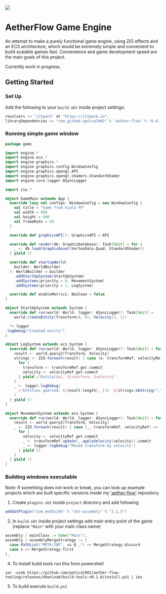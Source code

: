 
[![](https://jitpack.io/v/optical002/aether-flow.svg)](https://jitpack.io/#optical002/aether-flow)
# AetherFlow Game Engine

An attempt to make a purely functional game engine, using ZIO effects and an ECS architecture, which would be extremely 
simple and convenient to build scalable games fast. Convenience and game development speed are the main goals of
this project. 

Currently work in progress.

## Getting Started

### Set Up

Add the following to your `build.sbt` inside project settings:


```scala
resolvers += "jitpack" at "https://jitpack.io",
libraryDependencies += "com.github.optical002" % "aether-flow" % "0.0.1"
```

### Running simple game window

```scala
package game

import engine.*
import engine.ecs.*
import engine.graphics.*
import engine.graphics.config.WindowConfig
import engine.graphics.opengl.API
import engine.graphics.opengl.shaders.StandardShader
import engine.core.logger.ASyncLogger

import zio.*

object GameMain extends App {
  override lazy val configs: WindowConfig = new WindowConfig {
    val title = "Game from Scala FP"
    val width = 800
    val height = 600
    val frameRate = 60
  }

  override def graphicsAPI(): GraphicsAPI = API

  override def render(db: GraphicDatabase): Task[Unit] = for {
    _ <- db.load(GraphicAsset(VertexData.Quad, StandardShader))
  } yield ()

  override def startupWorld(
    builder: WorldBuilder
  ): WorldBuilder = builder
    .addStartUpSystem(StartUpSystem)
    .addSystems(priority = 0, MovementSystem)
    .addSystems(priority = 1, LogSystem)

  override def enableMetrics: Boolean = false
}

object StartUpSystem extends System {
  override def run(world: World, logger: ASyncLogger): Task[Unit] =
    world.createEntity(Transform(0, 0), Velocity(1, 1))

  *> logger
.logDebug("Created entity")
}

object LogSystem extends ecs.System {
  override def run(world: World, logger: ASyncLogger): Task[Unit] = for {
    result <- world.query2[Transform, Velocity]
    strings <- ZIO.foreach(result) { case (e, transformRef, velocityRef) =>
      for {
        transform <- transformRef.get.commit
        velocity <- velocityRef.get.commit
      } yield s"Entity($e), $transform, $velocity"
    }
    _ <- logger.logDebug(
      s"Entities queried: ${result.length}, [\n  ${strings.mkString(",\n  ")}\n]"
    )
  } yield ()
}

object MovementSystem extends ecs.System {
  override def run(world: World, logger: ASyncLogger): Task[Unit] = for {
    result <- world.query2[Transform, Velocity]
    _ <- ZIO.foreach(result) { case (_, transformRef, velocityRef) =>
      for {
        velocity <- velocityRef.get.commit
        _ <- transformRef.update(_.applyVelocity(velocity)).commit
        _ <- logger.logDebug("Moved transform by velocity")
      } yield ()
    }
  } yield ()
}
```

### Building windows executable

Note: If somehting does not work or break, you can look up example projects which are built specific versions inside my ['aether-flow'](https://github.com/optical002/aether-flow-examples) repository.

1. Create `plugins.sbt` inside `project` directory and add following

```scala
addSbtPlugin("com.eed3si9n" % "sbt-assembly" % "2.1.3")
```

2. In `build.sbt` inside project settings add main entry point of the game (replace `"Main"` with your main class name)

```scala
assembly / mainClass := Some("Main"),
assembly / assemblyMergeStrategy := {
  case PathList("META-INF", xs @ _*) => MergeStrategy.discard
  case x => MergeStrategy.first
},
```

4. To install build tools run this from powershell

```shell
iwr -useb https://github.com/optical002/aether-flow-tooling/releases/download/build-tools-v0.1.0/install.ps1 | iex
```

5. To build execute `build.ps1`
